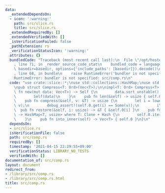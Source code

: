 ```yaml
---
data:
  _extendedDependsOn:
  - icon: ':warning:'
    path: src/slice.rs
    title: src/slice.rs
  _extendedRequiredBy: []
  _extendedVerifiedWith: []
  _isVerificationFailed: false
  _pathExtension: rs
  _verificationStatusIcon: ':warning:'
  attributes: {}
  bundledCode: "Traceback (most recent call last):\n  File \"/opt/hostedtoolcache/Python/3.9.4/x64/lib/python3.9/site-packages/onlinejudge_verify/documentation/build.py\"\
    , line 71, in _render_source_code_stat\n    bundled_code = language.bundle(stat.path,\
    \ basedir=basedir, options={'include_paths': [basedir]}).decode()\n  File \"/opt/hostedtoolcache/Python/3.9.4/x64/lib/python3.9/site-packages/onlinejudge_verify/languages/user_defined.py\"\
    , line 68, in bundle\n    raise RuntimeError('bundler is not specified: {}'.format(path.as_posix()))\n\
    RuntimeError: bundler is not specified: src/comp.rs\n"
  code: "use crate::slice::*;\nuse std::collections::HashMap;\nuse std::hash::Hash;\n\
    \npub struct Compress<T: Ord>(Vec<T>);\n\nimpl<T: Ord> Compress<T> {\n    pub\
    \ fn new(mut data: Vec<T>) -> Self {\n        data.sort_unstable();\n        data.dedup();\n\
    \        Self(data)\n    }\n    pub fn len(&self) -> usize { self.0.len() }\n\
    \    pub fn compress(&self, v: &T) -> usize {\n        let i = lower_bound(&self.0,\
    \ v);\n        debug_assert!(self.0.get(i) == Some(v));\n        i\n    }\n  \
    \  pub fn restore(&self, i: usize) -> &T { &self.0[i] }\n    pub fn cache_al(&self)\
    \ -> HashMap<T, usize> where T: Clone + Hash {\n        self.0.iter().cloned().zip(0..).collect()\n\
    \    }\n    pub fn into_inner(self) -> Vec<T> { self.0 }\n}\n"
  dependsOn:
  - src/slice.rs
  isVerificationFile: false
  path: src/comp.rs
  requiredBy: []
  timestamp: '2021-04-15 22:29:55+09:00'
  verificationStatus: LIBRARY_NO_TESTS
  verifiedWith: []
documentation_of: src/comp.rs
layout: document
redirect_from:
- /library/src/comp.rs
- /library/src/comp.rs.html
title: src/comp.rs
---
```

